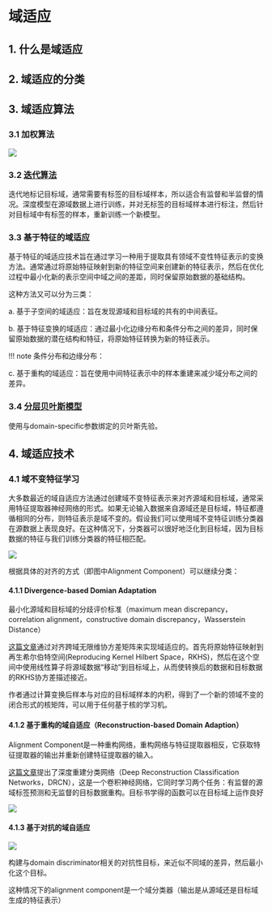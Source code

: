 # 域适应

## 1. 什么是域适应

## 2. 域适应的分类

## 3. 域适应算法

### 3.1 加权算法

![](images/Domain_Adaption/Domain_Adaption1669555458925.png)

### 3.2 [迭代算法](https://proceedings.neurips.cc/paper/2011/file/93fb9d4b16aa750c7475b6d601c35c2c-Paper.pdf)

迭代地标记目标域，通常需要有标签的目标域样本，所以适合有监督和半监督的情况。深度模型在源域数据上进行训练，并对无标签的目标域样本进行标注，然后针对目标域中有标签的样本，重新训练一个新模型。

### 3.3 基于特征的域适应

基于特征的域适应技术旨在通过学习一种用于提取具有领域不变性特征表示的变换方法。通常通过将原始特征映射到新的特征空间来创建新的特征表示，然后在优化过程中最小化新的表示空间中域之间的差距，同时保留原始数据的基础结构。

这种方法又可以分为三类：

a. 基于子空间的域适应：旨在发现源域和目标域的共有的中间表征。

b. 基于特征变换的域适应：通过最小化边缘分布和条件分布之间的差异，同时保留原始数据的潜在结构和特征，将原始特征转换为新的特征表示。

!!! note 条件分布和边缘分布：

c. 基于重构的域适应：旨在使用中间特征表示中的样本重建来减少域分布之间的差异。

### 3.4 [分层贝叶斯模型](https://arxiv.org/pdf/1802.03601.pdf)

使用与domain-specific参数绑定的贝叶斯先验。

## 4. 域适应技术

### 4.1 域不变特征学习

大多数最近的域自适应方法通过创建域不变特征表示来对齐源域和目标域，通常采用特征提取器神经网络的形式。如果无论输入数据来自源域还是目标域，特征都遵循相同的分布，则特征表示是域不变的。假设我们可以使用域不变特征训练分类器在源数据上表现良好。在这种情况下，分类器可以很好地泛化到目标域，因为目标数据的特征与我们训练分类器的特征相匹配。

![](images/Domain_Adaption/Domain_Adaption1669561659392.png)

根据具体的对齐的方式（即图中Alignment Component）可以继续分类：

#### 4.1.1 Divergence-based Domian Adaptation

最小化源域和目标域的分歧评价标准（maximum mean discrepancy，correlation alignment，constructive domain discrepancy，Wasserstein Distance）

[这篇文章](https://openaccess.thecvf.com/content_cvpr_2018/papers/Zhang_Aligning_Infinite-Dimensional_Covariance_CVPR_2018_paper.pdf)通过对齐跨域无限维协方差矩阵来实现域适应的。首先将原始特征映射到再生希尔伯特空间(Reproducing Kernel Hilbert Space，RKHS)，然后在这个空间中使用线性算子将源域数据“移动”到目标域上，从而使转换后的数据和目标数据的RKHS协方差描述接近。

作者通过计算变换后样本与对应的目标域样本的内积，得到了一个新的领域不变的闭合形式的核矩阵，可以用于任何基于核的学习机。

#### 4.1.2 基于重构的域自适应（Reconstruction-based Domain Adaption）

 Alignment Component是一种重构网络，重构网络与特征提取器相反，它获取特征提取器的输出并重新创建特征提取器的输入。

[这篇文章](https://link.springer.com/chapter/10.1007/978-3-319-46493-0_36)提出了深度重建分类网络（Deep Reconstruction Classification Networks，DRCN），这是一个卷积神经网络，它同时学习两个任务：有监督的源域标签预测和无监督的目标数据重构。目标书学得的函数可以在目标域上运作良好

![](images/Domain_Adaption/Domain_Adaption1669564728162.png)

#### 4.1.3 基于对抗的域自适应

![](images/Domain_Adaption/Domain_Adaption1669600554195.png)

构建与domain discriminator相关的对抗性目标，来近似不同域的差异，然后最小化这个目标。

这种情况下的alignment component是一个域分类器（输出是从源域还是目标域生成的特征表示）